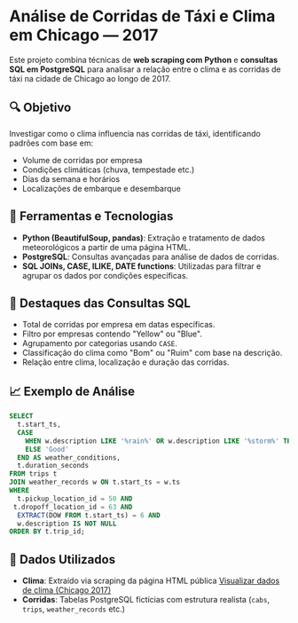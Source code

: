 # Análise de Corridas de Táxi e Clima em Chicago — 2017

Este projeto combina técnicas de **web scraping com Python** e **consultas SQL em PostgreSQL** para analisar a relação entre o clima e as corridas de táxi na cidade de Chicago ao longo de 2017.

## 🔍 Objetivo

Investigar como o clima influencia nas corridas de táxi, identificando padrões com base em:
- Volume de corridas por empresa
- Condições climáticas (chuva, tempestade etc.)
- Dias da semana e horários
- Localizações de embarque e desembarque

## 🧰 Ferramentas e Tecnologias

- **Python (BeautifulSoup, pandas)**: Extração e tratamento de dados meteorológicos a partir de uma página HTML.
- **PostgreSQL**: Consultas avançadas para análise de dados de corridas.
- **SQL JOINs, CASE, ILIKE, DATE functions**: Utilizadas para filtrar e agrupar os dados por condições específicas.

## 📄 Destaques das Consultas SQL

- Total de corridas por empresa em datas específicas.
- Filtro por empresas contendo "Yellow" ou "Blue".
- Agrupamento por categorias usando `CASE`.
- Classificação do clima como "Bom" ou "Ruim" com base na descrição.
- Relação entre clima, localização e duração das corridas.

## 📈 Exemplo de Análise

```sql
SELECT
  t.start_ts,
  CASE
    WHEN w.description LIKE '%rain%' OR w.description LIKE '%storm%' THEN 'Bad'
    ELSE 'Good'
  END AS weather_conditions,
  t.duration_seconds
FROM trips t
JOIN weather_records w ON t.start_ts = w.ts
WHERE
  t.pickup_location_id = 50 AND
 t.dropoff_location_id = 63 AND
  EXTRACT(DOW FROM t.start_ts) = 6 AND
  w.description IS NOT NULL
ORDER BY t.trip_id;
```
## 📎 Dados Utilizados

- **Clima**: Extraído via scraping da página HTML pública [Visualizar dados de clima (Chicago 2017)](https://practicum-content.s3.us-west-1.amazonaws.com/data-analyst-eng/moved_chicago_weather_2017.html)
- **Corridas**: Tabelas PostgreSQL fictícias com estrutura realista (`cabs`, `trips`, `weather_records` etc.)


 

